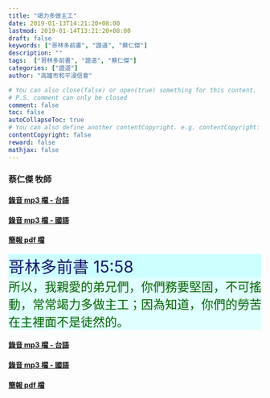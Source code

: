 ```yaml
---
title: "竭力多做主工"
date: 2019-01-13T14:21:20+08:00
lastmod: 2019-01-14T13:21:20+08:00
draft: false
keywords: ["哥林多前書", "證道", "蔡仁傑"]
description: ""
tags:  ["哥林多前書", "證道", "蔡仁傑"]
categories: ["證道"]
author: "高雄市和平浸信會"

# You can also close(false) or open(true) something for this content.
# P.S. comment can only be closed
comment: false
toc: false
autoCollapseToc: true
# You can also define another contentCopyright. e.g. contentCopyright: "This is another copyright."
contentCopyright: false
reward: false
mathjax: false
---
```


### 蔡仁傑 牧師

#### [錄音 mp3 檔 - 台語](/mp3-s/s20190113t.mp3 "竭力多做主工 - 台語")

#### [錄音 mp3 檔 - 國語](/mp3-s/s20190113c.mp3 "竭力多做主工 - 國語")

#### [簡報 pdf 檔](/pdf-s/s20190113.pdf "竭力多做主工")

<div style="background-color:#CCFFFF"><font size="6", color="#191970">
哥林多前書 15:58
</font>
</div>

<div style="background-color:#E0FFFF"><font size="5", color="#006400">
所以，我親愛的弟兄們，你們務要堅固，不可搖動，常常竭力多做主工；因為知道，你們的勞苦在主裡面不是徒然的。
</font>
</div>

#### [錄音 mp3 檔 - 台語](/mp3-s/s20190113t.mp3 "竭力多做主工 - 台語")

#### [錄音 mp3 檔 - 國語](/mp3-s/s20190113c.mp3 "竭力多做主工 - 國語")

#### [簡報 pdf 檔](/pdf-s/s20190113.pdf "竭力多做主工")